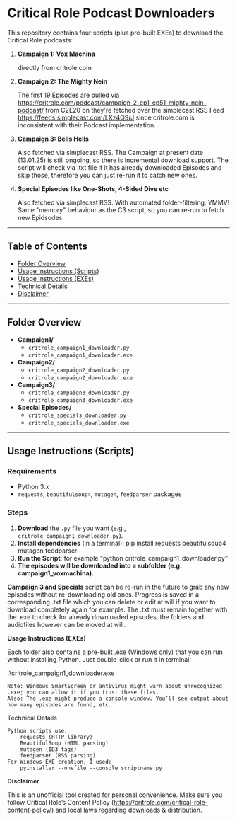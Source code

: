 # Critical Role Podcast Downloaders

This repository contains four scripts (plus pre-built EXEs) to download
the Critical Role podcasts:

1. **Campaign 1: Vox Machina**

    directly from critrole.com
2. **Campaign 2: The Mighty Nein**
    
    The first 19 Episodes are pulled via https://critrole.com/podcast/campaign-2-ep1-ep51-mighty-nein-podcast/ 
    from C2E20 on they're fetched over the simplecast RSS Feed https://feeds.simplecast.com/LXz4Q9rJ
    since critrole.com is inconsistent with their Podcast implementation.
3. **Campaign 3: Bells Hells**

    Also fetched via simplecast RSS.
    The Campaign at present date (13.01.25) is still ongoing, so there is incremental download support.
    The script will check via .txt file if it has already downloaded Episodes and skip those,
    therefore you can just re-run it to catch new ones.
4. **Special Episodes like One-Shots, 4-Sided Dive etc**
    
    Also fetched via simplecast RSS.
    With automated folder-filtering. YMMV!
    Same "memory" behaviour as the C3 script, so you can re-run to fetch new Epidsodes.

---

## Table of Contents

- [Folder Overview](#folder-overview)
- [Usage Instructions (Scripts)](#usage-instructions-scripts)
- [Usage Instructions (EXEs)](#usage-instructions-exes)
- [Technical Details](#technical-details)
- [Disclaimer](#disclaimer)

---

## Folder Overview

- **Campaign1/**
  - `critrole_campaign1_downloader.py`  
  - `critrole_campaign1_downloader.exe`
- **Campaign2/**
  - `critrole_campaign2_downloader.py`  
  - `critrole_campaign2_downloader.exe`
- **Campaign3/**
  - `critrole_campaign3_downloader.py`  
  - `critrole_campaign3_downloader.exe`
- **Special Episodes/**
  - `critrole_specials_downloader.py`  
  - `critrole_specials_downloader.exe`

---

## Usage Instructions (Scripts)

### Requirements
- Python 3.x
- `requests`, `beautifulsoup4`, `mutagen`, `feedparser` packages

### Steps
1. **Download** the `.py` file you want (e.g., `critrole_campaign1_downloader.py`).
2. **Install dependencies** (in a terminal):
      pip install requests beautifulsoup4 mutagen feedparser
3. **Run the Script**: 
   for example "python critrole_campaign1_downloader.py"
4. **The episodes will be downloaded into a subfolder (e.g. campaign1_voxmachina).**

**Campaign 3 and Specials** script can be re-run in the future to grab any new episodes without re-downloading old ones.
Progress is saved in a corresponding .txt file which you can delete or edit at will if you want to download completely again for example.
The .txt must remain together with the .exe to check for already downloaded episodes, the folders and audiofiles however can be moved at will.



**Usage Instructions (EXEs)**

Each folder also contains a pre-built .exe (Windows only) that you can run without installing Python. Just double-click or run it in terminal:

.\critrole_campaign1_downloader.exe


    Note: Windows SmartScreen or antivirus might warn about unrecognized .exe; you can allow it if you trust these files.
    Also: The .exe might produce a console window. You’ll see output about how many episodes are found, etc.

Technical Details

    Python scripts use:
        requests (HTTP library)
        BeautifulSoup (HTML parsing)
        mutagen (ID3 tags)
        feedparser (RSS parsing)
    For Windows EXE creation, I used: 
        pyinstaller --onefile --console scriptname.py




**Disclaimer**

This is an unofficial tool created for personal convenience.
Make sure you follow Critical Role’s Content Policy (https://critrole.com/critical-role-content-policy/) and local laws regarding downloads & distribution.
